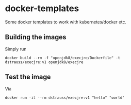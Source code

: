 # docker-templates

Some docker templates to work with kubernetes/docker etc.

## Building the images

Simply run

    docker build --rm -f "openjdk8/execjre/Dockerfile" -t dstrauss/execjre:v1 openjdk8/execjre

## Test the image

Via

    docker run -it --rm dstrauss/execjre:v1 "hello" "world"
